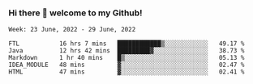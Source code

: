 ### Hi there 👋 welcome to my Github! 

<!--START_SECTION:waka-->
```text
Week: 23 June, 2022 - 29 June, 2022

FTL           16 hrs 7 mins   ████████████▒░░░░░░░░░░░░   49.17 % 
Java          12 hrs 42 mins  █████████▓░░░░░░░░░░░░░░░   38.73 % 
Markdown      1 hr 40 mins    █▒░░░░░░░░░░░░░░░░░░░░░░░   05.13 % 
IDEA_MODULE   48 mins         ▓░░░░░░░░░░░░░░░░░░░░░░░░   02.47 % 
HTML          47 mins         ▓░░░░░░░░░░░░░░░░░░░░░░░░   02.41 % 
```
<!--END_SECTION:waka-->
